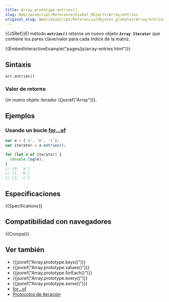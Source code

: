 ```yaml
---
title: Array.prototype.entries()
slug: Web/JavaScript/Reference/Global_Objects/Array/entries
original_slug: Web/JavaScript/Referencia/Objetos_globales/Array/entries
---
```


{{JSRef}}El método **`entries()`** retorna un nuevo objeto **`Array Iterator`** que contiene los pares clave/valor para cada índice de la matriz.

{{EmbedInteractiveExample("pages/js/array-entries.html")}}

## Sintaxis

```
arr.entries()
```

### Valor de retorno

Un nuevo objeto iterador {{jsxref("Array")}}.

## Ejemplos

### Usando un bucle [for…of](/es/docs/Web/JavaScript/Reference/Statements/for...of)

```js
var a = ['a', 'b', 'c'];
var iterator = a.entries();

for (let e of iterator) {
  console.log(e);
}
// [0, 'a']
// [1, 'b']
// [2, 'c']
```

## Especificaciones

{{Specifications}}

## Compatibilidad con navegadores

{{Compat}}

## Ver también

- {{jsxref("Array.prototype.keys()")}}
- {{jsxref("Array.prototype.values()")}}
- {{jsxref("Array.prototype.forEach()")}}
- {{jsxref("Array.prototype.every()")}}
- {{jsxref("Array.prototype.some()")}}
- [for...of](/es/docs/Web/JavaScript/Reference/Statements/for...of)
- [Protocolos de iteración](/es/docs/Web/JavaScript/Reference/Iteration_protocols)
